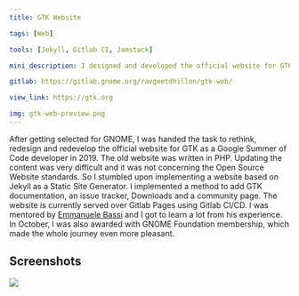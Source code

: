 ```yaml
---
title: GTK Website

tags: [Web]

tools: [Jekyll, Gitlab CI, Jamstack]

mini_description: I designed and developed the official website for GTK as a part of as Google Summer of Code developer for GNOME.

gitlab: https://gitlab.gnome.org/ravgeetdhillon/gtk-web/

view_link: https://gtk.org

img: gtk-web-preview.png
---
```


After getting selected for GNOME, I was handed the task to rethink, redesign and redevelop the official website for GTK as a Google Summer of Code developer in 2019. The old website was written in PHP. Updating the content was very difficult and it was not concerning the Open Source Website standards. So I stumbled upon implementing a website based on Jekyll as a Static Site Generator. I implemented a method to add GTK documentation, an issue tracker, Downloads and a community page. The website is currently served over Gitlab Pages using Gitlab CI/CD. I was mentored by [Emmanuele Bassi](https://github.com/ebassi) and I got to learn a lot from his experience. In October, I was also awarded with GNOME Foundation membership, which made the whole journey even more pleasant.

## Screenshots

![](//images/projects/gtk-web-issue-tracker.png)
